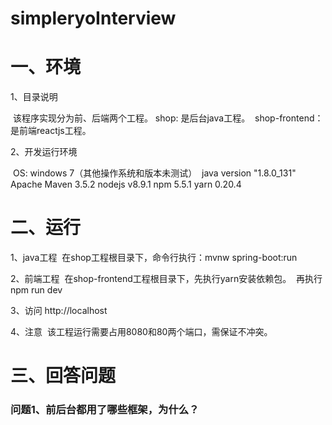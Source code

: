 # simpleryoInterview

# 一、环境
1、目录说明

  该程序实现分为前、后端两个工程。
  shop: 是后台java工程。
  shop-frontend：是前端reactjs工程。
  
2、开发运行环境

  OS: windows 7（其他操作系统和版本未测试）
  java version "1.8.0_131"
  Apache Maven 3.5.2
  nodejs v8.9.1
  npm 5.5.1
  yarn 0.20.4
  
# 二、运行
1、java工程
  在shop工程根目录下，命令行执行：mvnw spring-boot:run

2、前端工程
  在shop-frontend工程根目录下，先执行yarn安装依赖包。
  再执行npm run dev

3、访问
  http://localhost

4、注意
  该工程运行需要占用8080和80两个端口，需保证不冲突。

# 三、回答问题
###  问题1、前后台都用了哪些框架，为什么？
